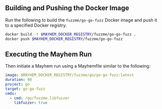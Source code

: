 ## Building and Pushing the Docker Image

Run the following to build the `fuzzme/go-go-fuzz` Docker image and push it to a specified Docker registry.

```sh
docker build -t $MAYHEM_DOCKER_REGISTRY/fuzzme/go-go-fuzz .
docker push $MAYHEM_DOCKER_REGISTRY/fuzzme/go-go-fuzz
```

## Executing the Mayhem Run

Then initiate a Mayhem run using a Mayhemfile similar to the following:

```yaml
image: $MAYHEM_DOCKER_REGISTRY/fuzzme/go/go-go-fuzz:latest
duration: 90
project: go
target: go-go-fuzz
cmds:
  - cmd: /go/fuzzme.libfuzzer
    libfuzzer: true
```
